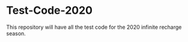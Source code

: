 # Test-Code-2020
This repository will have all the test code for the 2020 infinite recharge season.

